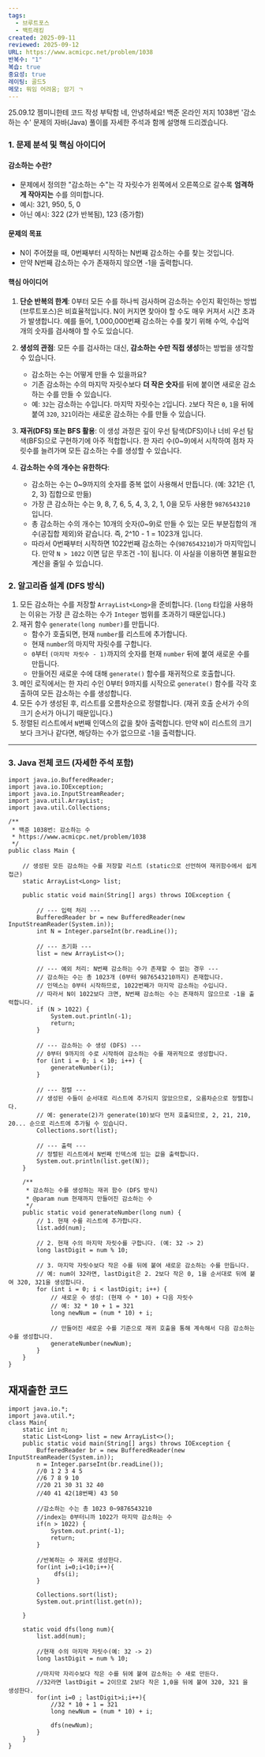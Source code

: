```yaml
---
tags:
  - 브루트포스
  - 백트래킹
created: 2025-09-11
reviewed: 2025-09-12
URL: https://www.acmicpc.net/problem/1038
반복수: "1"
복습: true
중요성: true
레이팅: 골드5
메모: 뭐임 어려움; 암기 ㄱ
---
```

25.09.12 젬미니한테 코드 작성 부탁함
네, 안녕하세요! 백준 온라인 저지 1038번 '감소하는 수' 문제의 자바(Java) 풀이를 자세한 주석과 함께 설명해 드리겠습니다.

### 1. 문제 분석 및 핵심 아이디어

#### 감소하는 수란?
-   문제에서 정의한 "감소하는 수"는 각 자릿수가 왼쪽에서 오른쪽으로 갈수록 **엄격하게 작아지는** 수를 의미합니다.
-   예시: 321, 950, 5, 0
-   아닌 예시: 322 (2가 반복됨), 123 (증가함)

#### 문제의 목표
-   N이 주어졌을 때, 0번째부터 시작하는 N번째 감소하는 수를 찾는 것입니다.
-   만약 N번째 감소하는 수가 존재하지 않으면 -1을 출력합니다.

#### 핵심 아이디어
1.  **단순 반복의 한계**: 0부터 모든 수를 하나씩 검사하며 감소하는 수인지 확인하는 방법(브루트포스)은 비효율적입니다. N이 커지면 찾아야 할 수도 매우 커져서 시간 초과가 발생합니다. 예를 들어, 1,000,000번째 감소하는 수를 찾기 위해 수억, 수십억 개의 숫자를 검사해야 할 수도 있습니다.

2.  **생성의 관점**: 모든 수를 검사하는 대신, **감소하는 수만 직접 생성**하는 방법을 생각할 수 있습니다.
    -   감소하는 수는 어떻게 만들 수 있을까요?
    -   기존 감소하는 수의 마지막 자릿수보다 **더 작은 숫자**를 뒤에 붙이면 새로운 감소하는 수를 만들 수 있습니다.
    -   예: `32`는 감소하는 수입니다. 마지막 자릿수는 `2`입니다. `2`보다 작은 `0`, `1`을 뒤에 붙여 `320`, `321`이라는 새로운 감소하는 수를 만들 수 있습니다.

3.  **재귀(DFS) 또는 BFS 활용**: 이 생성 과정은 깊이 우선 탐색(DFS)이나 너비 우선 탐색(BFS)으로 구현하기에 아주 적합합니다. 한 자리 수(0~9)에서 시작하여 점차 자릿수를 늘려가며 모든 감소하는 수를 생성할 수 있습니다.

4.  **감소하는 수의 개수는 유한하다**:
    -   감소하는 수는 0~9까지의 숫자를 중복 없이 사용해서 만듭니다. (예: 321은 {1, 2, 3} 집합으로 만듦)
    -   가장 큰 감소하는 수는 9, 8, 7, 6, 5, 4, 3, 2, 1, 0을 모두 사용한 `9876543210` 입니다.
    -   총 감소하는 수의 개수는 10개의 숫자(0~9)로 만들 수 있는 모든 부분집합의 개수(공집합 제외)와 같습니다. 즉, 2^10 - 1 = 1023개 입니다.
    -   따라서 0번째부터 시작하면 1022번째 감소하는 수(`9876543210`)가 마지막입니다. 만약 `N > 1022` 이면 답은 무조건 -1이 됩니다. 이 사실을 이용하면 불필요한 계산을 줄일 수 있습니다.

### 2. 알고리즘 설계 (DFS 방식)

1.  모든 감소하는 수를 저장할 `ArrayList<Long>`을 준비합니다. (`long` 타입을 사용하는 이유는 가장 큰 감소하는 수가 `Integer` 범위를 초과하기 때문입니다.)
2.  재귀 함수 `generate(long number)`를 만듭니다.
    -   함수가 호출되면, 현재 `number`를 리스트에 추가합니다.
    -   현재 `number`의 마지막 자릿수를 구합니다.
    -   `0`부터 `(마지막 자릿수 - 1)`까지의 숫자를 현재 `number` 뒤에 붙여 새로운 수를 만듭니다.
    -   만들어진 새로운 수에 대해 `generate()` 함수를 재귀적으로 호출합니다.
3.  메인 로직에서는 한 자리 수인 0부터 9까지를 시작으로 `generate()` 함수를 각각 호출하여 모든 감소하는 수를 생성합니다.
4.  모든 수가 생성된 후, 리스트를 오름차순으로 정렬합니다. (재귀 호출 순서가 수의 크기 순서가 아니기 때문입니다.)
5.  정렬된 리스트에서 `N`번째 인덱스의 값을 찾아 출력합니다. 만약 `N`이 리스트의 크기보다 크거나 같다면, 해당하는 수가 없으므로 -1을 출력합니다.

---

### 3. Java 전체 코드 (자세한 주석 포함)

```
import java.io.BufferedReader;
import java.io.IOException;
import java.io.InputStreamReader;
import java.util.ArrayList;
import java.util.Collections;

/**
 * 백준 1038번: 감소하는 수
 * https://www.acmicpc.net/problem/1038
 */
public class Main {

    // 생성된 모든 감소하는 수를 저장할 리스트 (static으로 선언하여 재귀함수에서 쉽게 접근)
    static ArrayList<Long> list;

    public static void main(String[] args) throws IOException {

        // --- 입력 처리 ---
        BufferedReader br = new BufferedReader(new InputStreamReader(System.in));
        int N = Integer.parseInt(br.readLine());

        // --- 초기화 ---
        list = new ArrayList<>();

        // --- 예외 처리: N번째 감소하는 수가 존재할 수 없는 경우 ---
        // 감소하는 수는 총 1023개 (0부터 9876543210까지) 존재합니다.
        // 인덱스는 0부터 시작하므로, 1022번째가 마지막 감소하는 수입니다.
        // 따라서 N이 1022보다 크면, N번째 감소하는 수는 존재하지 않으므로 -1을 출력합니다.
        if (N > 1022) {
            System.out.println(-1);
            return;
        }

        // --- 감소하는 수 생성 (DFS) ---
        // 0부터 9까지의 수로 시작하여 감소하는 수를 재귀적으로 생성합니다.
        for (int i = 0; i < 10; i++) {
            generateNumber(i);
        }

        // --- 정렬 ---
        // 생성된 수들이 순서대로 리스트에 추가되지 않았으므로, 오름차순으로 정렬합니다.
        // 예: generate(2)가 generate(10)보다 먼저 호출되므로, 2, 21, 210, 20... 순으로 리스트에 추가될 수 있습니다.
        Collections.sort(list);

        // --- 출력 ---
        // 정렬된 리스트에서 N번째 인덱스에 있는 값을 출력합니다.
        System.out.println(list.get(N));
    }

    /**
     * 감소하는 수를 생성하는 재귀 함수 (DFS 방식)
     * @param num 현재까지 만들어진 감소하는 수
     */
    public static void generateNumber(long num) {
        // 1. 현재 수를 리스트에 추가합니다.
        list.add(num);

        // 2. 현재 수의 마지막 자릿수를 구합니다. (예: 32 -> 2)
        long lastDigit = num % 10;

        // 3. 마지막 자릿수보다 작은 수를 뒤에 붙여 새로운 감소하는 수를 만듭니다.
        // 예: num이 32라면, lastDigit은 2. 2보다 작은 0, 1을 순서대로 뒤에 붙여 320, 321을 생성합니다.
        for (int i = 0; i < lastDigit; i++) {
            // 새로운 수 생성: (현재 수 * 10) + 다음 자릿수
            // 예: 32 * 10 + 1 = 321
            long newNum = (num * 10) + i;
            
            // 만들어진 새로운 수를 기준으로 재귀 호출을 통해 계속해서 다음 감소하는 수를 생성합니다.
            generateNumber(newNum);
        }
    }
}
```

## 재재출한 코드
```
import java.io.*;
import java.util.*;
class Main{
    static int n;
    static List<Long> list = new ArrayList<>();
    public static void main(String[] args) throws IOException {
        BufferedReader br = new BufferedReader(new InputStreamReader(System.in));
        n = Integer.parseInt(br.readLine());
        //0 1 2 3 4 5
        //6 7 8 9 10
        //20 21 30 31 32 40
        //40 41 42(18번째) 43 50 
        
        //감소하는 수는 총 1023 0~9876543210
        //index는 0부터니까 1022가 마지막 감소하는 수
        if(n > 1022) {
            System.out.print(-1);
            return;
        }

        //반복하는 수 재귀로 생성한다.
        for(int i=0;i<10;i++){
             dfs(i);
        }

        Collections.sort(list);
        System.out.print(list.get(n));
    
    }

    static void dfs(long num){
        list.add(num);

        //현재 수의 마지막 자릿수(예: 32 -> 2)
        long lastDigit = num % 10;

        //마지막 자리수보다 작은 수를 뒤에 붙여 감소하는 수 새로 만든다.
        //32라면 lastDigit = 2이므로 2보다 작은 1,0을 뒤에 붙여 320, 321 을 생성한다.
        for(int i=0 ; lastDigit>i;i++){
            //32 * 10 + 1 = 321
            long newNum = (num * 10) + i;

            dfs(newNum);
        }
    }
}
```